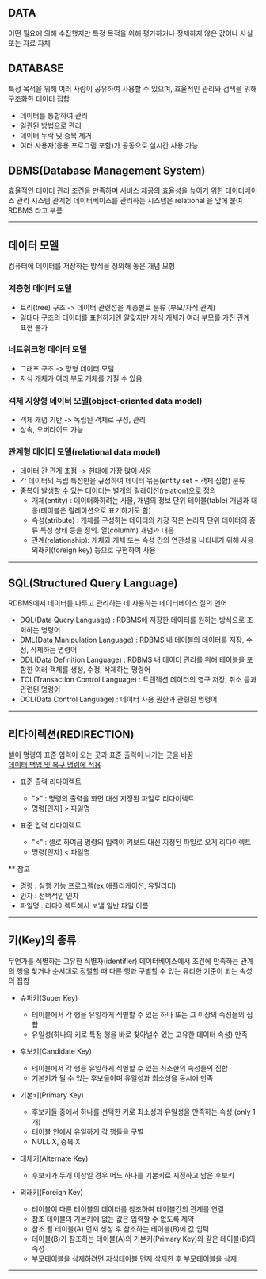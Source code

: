 ## DATA
어떤 필요에 의해 수집했지만 특정 목적을 위해 평가하거나 정제하지 않은 값이나 사실 또는 자료 자체

## DATABASE
특정 목적을 위해 여러 사람이 공유하여 사용할 수 있으며, 효율적인 관리와 검색을 위해 구조화한 데이터 집합
* 데이터를 통합하여 관리
* 일관된 방법으로 관리
* 데이터 누락 및 중복 제거
* 여러 사용자(응용 프로그램 포함)가 공동으로 실시간 사용 가능

## DBMS(Database Management System)
효율적인 데이터 관리 조건을 만족하며 서비스 제공의 효율성을 높이기 위한 데이터베이스 관리 시스템
관계형 데이터베이스를 관리하는 시스템은 relational 을 앞에 붙여 RDBMS 라고 부름


---

## 데이터 모델
컴퓨터에 데이터를 저장하는 방식을 정의해 놓은 개념 모형

### 계층형 데이터 모델
* 트리(tree) 구조 -> 데이터 관련성을 계층별로 분류 (부모/자식 관계)
* 일대다 구조의 데이터를 표현하기엔 알맞지만 자식 개체가 여러 부모를 가진 관계 표현 불가

### 네트워크형 데이터 모델
* 그래프 구조 -> 망형 데이터 모델
* 자식 개체가 여러 부모 개체를 가질 수 있음

### 객체 지향형 데이터 모델(object-oriented data model)
* 객체 개념 기반 -> 독립된 객체로 구성, 관리
* 상속, 오버라이드 가능

### 관계형 데이터 모델(relational data model)
* 데이터 간 관계 초점 -> 현대에 가장 많이 사용
* 각 데이터의 독립 특성만을 규정하여 데이터 묶음(entity set = 객체 집합) 분류
* 중복이 발생할 수 있는 데이터는 별개의 릴레이션(relation)으로 정의
    * 개체(entity)      : 데이터화하려는 사물, 개념의 정보 단위
                         테이블(table) 개념과 대응(테이블은 릴레이션으로 표기하기도 함)
    * 속성(atribute)    : 개체를 구성하는 데이터의 가장 작은 논리적 단위
                         데이터의 종류 특성 상태 등을 정의. 열(columm) 개념과 대응
    * 관계(relationship): 개체와 개체 또는 속성 간의 연관성을 나타내기 위해 사용
                         외래키(foreign key) 등으로 구현하여 사용


---

## SQL(Structured Query Language)
RDBMS에서 데이터를 다루고 관리하는 데 사용하는 데이터베이스 질의 언어
* DQL(Data Query Language)          : RDBMS에 저장한 데이터를 원하는 방식으로 조회하는 명령어
* DML(Data Manipulation Language)   : RDBMS 내 테이블의 데이터를 저장, 수정, 삭제하는 명령어
* DDL(Data Definition Language)     : RDBMS 내 데이터 관리를 위해 테이블을 포함한 여러 객체를 생성, 수정, 삭제하는 명령어
* TCL(Transaction Control Language) : 트랜잭션 데이터의 영구 저장, 취소 등과 관련된 명령어
* DCL(Data Control Language)        : 데이터 사용 권한과 관련된 명령어


---

## 리다이렉션(REDIRECTION)
셀이 명령의 표준 입력이 오는 곳과 표준 출력이 나가는 곳을 바꿈  
[데이터 백업 및 복구 명령에 적용](https://github.com/silverywaves/IT_ACADEMY/blob/6d8943afe8b4f960b1f2e210c0c1f738e8f7df4f/DATABASE/3Import_Export.txt)

* 표준 출력 리다이렉트
   * ">" : 명령의 출력을 화면 대신 지정된 파일로 리다이렉트
   * 명령[인자] > 파일명

* 표준 입력 리다이렉트
   * "<" : 셀로 하여금 명령의 입력이 키보드 대신 지정된 파일로 오게 리다이렉트
   * 명령[인자] < 파일명
 
** 참고
   - 명령   : 실행 가능 프로그램(ex.애플리케이션, 유틸리티)
   - 인자   : 선택적인 인자
   - 파일명 : 리다이렉트해서 보낼 일반 파일 이름


---

## 키(Key)의 종류
무언가를 식별하는 고유한 식별자(identifier)
데이터베이스에서 조건에 만족하는 관계의 행을 찾거나 순서대로 정렬할 때 다른 행과 구별할 수 있는 유리한 기준이 되는 속성의 집합

* 슈퍼키(Super Key)
   * 테이블에서 각 행을 유일하게 식별할 수 있는 하나 또는 그 이상의 속성들의 집합
   * 유일성(하나의 키로 특정 행을 바로 찾아낼수 있는 고유한 데이터 속성) 만족
     
* 후보키(Candidate Key)
   * 테이블에서 각 행을 유일하게 식별할 수 있는 최소한의 속성들의 집합
   * 기본키가 될 수 있는 후보들이며 유일성과 최소성을 동시에 만족

* 기본키(Primary Key)
   * 후보키들 중에서 하나를 선택한 키로 최소성과 유일성을 만족하는 속성 (only 1개)
   * 테이블 안에서 유일하게 각 행들을 구별
   * NULL X, 중복 X

* 대체키(Alternate Key)
   * 후보키가 두개 이상일 경우 어느 하나를 기본키로 지정하고 남은 후보키

* 외래키(Foreign Key)
   * 테이블이 다른 테이블의 데이터를 참조하여 테이블간의 관계를 연결
   * 참조 테이블의 기본키에 없는 값은 입력할 수 없도록 제약
   * 참조 될 테이블(A) 먼저 생성 후 참조하는 테이블(B)에 값 입력
   * 테이블(B)가 참조하는 테이블(A)의 기본키(Primary Key)와 같은 테이블(B)의 속성
   * 부모테이블을 삭제하려면 자식테이블 먼저 삭제한 후 부모테이블을 삭제


---

